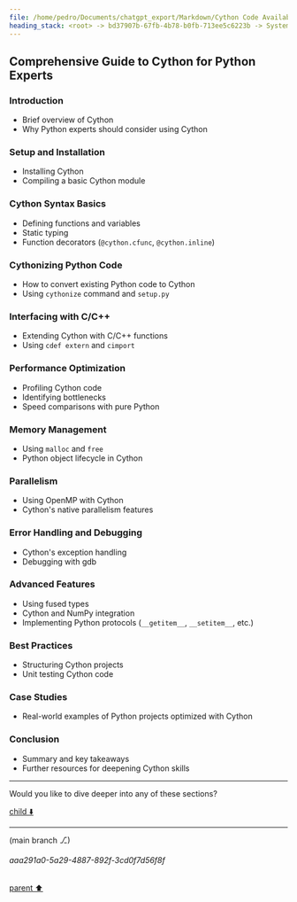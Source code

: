 ```yaml
---
file: /home/pedro/Documents/chatgpt_export/Markdown/Cython Code Availability.md
heading_stack: <root> -> bd37907b-67fb-4b78-b0fb-713ee5c6223b -> System -> 63bfd26c-ef54-45e1-9f04-fd6737297b25 -> System -> aaa2bcf0-05ef-44ed-97ee-fdece4f86d1e -> User -> 35ba7f8e-54c5-40bf-a04a-47391a0a871f -> Assistant -> 2d32b217-45dc-4604-af02-216e0e496a3b -> Tool -> 276f8111-9137-42a5-a7c8-b6a3bb187f72 -> Assistant -> aaa22d0e-0d3d-4e9c-8649-5b23012611cf -> User -> fbeb3ea1-d269-44f8-8fb1-4266b515ef66 -> Assistant -> Comprehensive Guide to Cython for Python Experts
---
```

## Comprehensive Guide to Cython for Python Experts

### Introduction
- Brief overview of Cython
- Why Python experts should consider using Cython

### Setup and Installation
- Installing Cython
- Compiling a basic Cython module

### Cython Syntax Basics
- Defining functions and variables
- Static typing
- Function decorators (`@cython.cfunc`, `@cython.inline`)

### Cythonizing Python Code
- How to convert existing Python code to Cython
- Using `cythonize` command and `setup.py`

### Interfacing with C/C++
- Extending Cython with C/C++ functions
- Using `cdef extern` and `cimport`

### Performance Optimization
- Profiling Cython code
- Identifying bottlenecks
- Speed comparisons with pure Python

### Memory Management
- Using `malloc` and `free`
- Python object lifecycle in Cython

### Parallelism
- Using OpenMP with Cython
- Cython's native parallelism features

### Error Handling and Debugging
- Cython's exception handling
- Debugging with gdb

### Advanced Features
- Using fused types
- Cython and NumPy integration
- Implementing Python protocols (`__getitem__`, `__setitem__`, etc.)

### Best Practices
- Structuring Cython projects
- Unit testing Cython code

### Case Studies
- Real-world examples of Python projects optimized with Cython

### Conclusion
- Summary and key takeaways
- Further resources for deepening Cython skills

---

Would you like to dive deeper into any of these sections?

[child ⬇️](#aaa291a0-5a29-4887-892f-3cd0f7d56f8f)

---

(main branch ⎇)
###### aaa291a0-5a29-4887-892f-3cd0f7d56f8f
[parent ⬆️](#fbeb3ea1-d269-44f8-8fb1-4266b515ef66)

